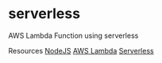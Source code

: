 # serverless
AWS Lambda Function using serverless


Resources
[NodeJS](https://nodejs.org/en/) 
[AWS Lambda](https://aws.amazon.com/lambda/)
[Serverless](https://serverless.com/)
